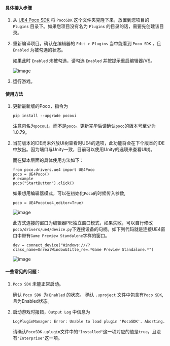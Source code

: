 #### 具体接入步骤
1. 从 [UE4 Poco SDK](https://github.com/AirtestProject/Poco-SDK/tree/master/Unreal) 将 `PocoSDK` 这个文件夹克隆下来，放置到您项目的 `Plugins` 目录下。如果您项目没有名为 `Plugins` 的目录的话，需要先创建该目录。


2. 重新编译项目。确认在编辑器的 `Edit > Plugins` 当中能看到 `Poco SDK` ，且 `Enabled` 为被勾选的状态。

    如果此时 `Enabled` 未被勾选，请勾选 `Enabled` 并按提示重启编辑器/VS。
    
    ![image](https://note.youdao.com/yws/public/resource/df1f7128bebe35c6759cfc2f5193a498/xmlnote/WEBRESOURCEb44cd535cade696b1ed6c44086a4d00c/81)
    
3. 运行游戏。


#### 使用方法

1. 更新最新版的Poco，指令为
    ```
    pip install --upgrade pocoui
    ```
    注意包名为`pocoui`，而不是`poco`。更新完毕后请确认`poco`的版本号至少为1.0.79。
    
2. 当前版本的IDE尚未外放UI树查看时UE4的选项，此功能将会在下个版本的IDE中放出。因为端口与Unity一致，目前可以使用Unity的选项来查看UI树。

    而在脚本层面的具体使用方法如下：
    ```
    from poco.drivers.ue4 import UE4Poco
    poco = UE4Poco()
    # example
    poco("StartButton").click()
    ```
    如果想用编辑器模式，可以在初始化`Poco`的时候传入参数,
    ```
    poco = UE4Poco(ue4_editor=True)
    ```
    
    ![image](https://note.youdao.com/yws/public/resource/36a5b0555a9102f0e3a76efc0a0e02dd/xmlnote/7A389B6954DD40978028F556671D9853/111)
    
    此方式连接的窗口为编辑器PIE独立窗口模式，如果失败，可以自行修改`poco/drivers/ue4/device.py`下连接设备的句柄。如下列代码就是连接UE4窗口中带有`Game Preview Standalone`字样的窗口。
    ```
    dev = connect_device("Windows:///?class_name=UnrealWindow&title_re=.*Game Preview Standalone.*")
    ```
    ![image](https://note.youdao.com/yws/public/resource/36a5b0555a9102f0e3a76efc0a0e02dd/xmlnote/C37A20D77A804FCAB4E57E9D005DABE0/103)
    

#### 一些常见的问题：

1. `Poco SDK` 未能正常启动。

    确认 `Poco SDK `为 `Enabled` 的状态。
    确认 `.uproject` 文件中包含有`Poco SDK`, 且为Enabled状态。
    
2. 启动游戏时报错，`Output Log` 中信息为
    ```
    LogPluginManager: Error: Unable to load plugin 'PocoSDK'. Aborting.
    ```
    请确认`PocoSDK.uplugin`文件中的`"Installed"`这一项对应的值是`true`，且没有`"Enterprise"`这一项。
    